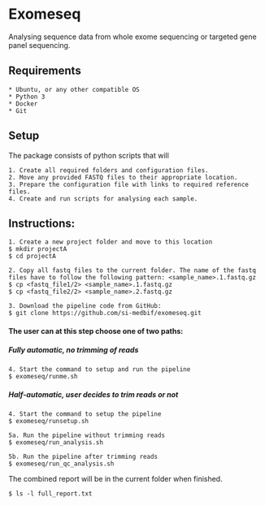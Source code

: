 # Exomeseq
Analysing sequence data from whole exome sequencing or targeted gene panel sequencing.

## Requirements
    * Ubuntu, or any other compatible OS
    * Python 3
    * Docker
    * Git
    
## Setup

The package consists of python scripts that will

	1. Create all required folders and configuration files.
	2. Move any provided FASTQ files to their appropriate location.
	3. Prepare the configuration file with links to required reference files.
	4. Create and run scripts for analysing each sample. 

## Instructions:

	1. Create a new project folder and move to this location
	$ mkdir projectA
	$ cd projectA
	 
    2. Copy all fastq files to the current folder. The name of the fastq files have to follow the following pattern: <sample_name>.1.fastq.gz
    $ cp <fastq_file1/2> <sample_name>.1.fastq.gz
    $ cp <fastq_file2/2> <sample_name>.2.fastq.gz
    
    3. Download the pipeline code from GitHub:
    $ git clone https://github.com/si-medbif/exomeseq.git

#### The user can at this step choose one of two paths:
    
##### Fully automatic, no trimming of reads 
      
	4. Start the command to setup and run the pipeline 
	$ exomeseq/runme.sh
	
##### Half-automatic, user decides to trim reads or not

	4. Start the command to setup the pipeline 
	$ exomeseq/runsetup.sh
	
	5a. Run the pipeline without trimming reads  
    $ exomeseq/run_analysis.sh
    
    5b. Run the pipeline after trimming reads
    $ exomeseq/run_qc_analysis.sh
	 
The combined report will be in the current folder when finished.

    $ ls -l full_report.txt
    